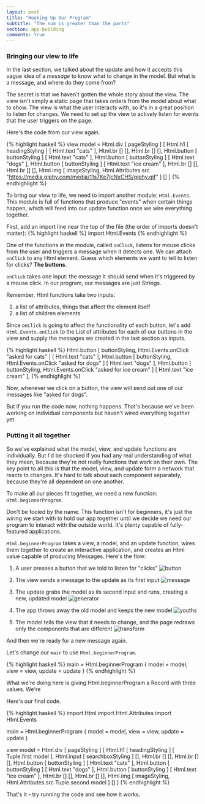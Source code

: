 ```yaml
---
layout: post
title: "Hooking Up Our Program"
subtitle: "The sum is greater than the parts"
section: app-building
comments: true
---
```


### Bringing our view to life

In the last section, we talked about the update and how it accepts this vague idea of a *message* to know what to change in the model. But what is a message, and where do they come from?

The secret is that we haven't gotten the whole story about the view. The view isn't simply a static page that takes orders from the model about what to show. The view is what the user interacts with, so it's in a great position to listen for changes. We need to set up the view to actively listen for events that the user triggers on the page.

Here's the code from our view again.

{% highlight haskell %}
view model = Html.div
  [ pageStyling ]
  [
    Html.h1 [ headingStyling ] [ Html.text "cats" ],
    Html.br [] [],
    Html.br [] [],
    Html.button [ buttonStyling ] [ Html.text "cats" ],
    Html.button [ buttonStyling ] [ Html.text "dogs" ],
    Html.button [ buttonStyling ] [ Html.text "ice cream" ],
    Html.br [] [],
    Html.br [] [],
    Html.img [ imageStyling, Html.Attributes.src "https://media.giphy.com/media/11s7Ke7jcNxCHS/giphy.gif" ] []
  ]
{% endhighlight %}

To bring our view to life, we need to import another module: `Html.Events`. This module is full of functions that produce "events" when certain things happen, which will feed into our update function once we wire everything together.

First, add an import line near the top of the file (the order of imports doesn't matter):
{% highlight haskell %}
import Html.Events
{% endhighlight %}

One of the functions in the module, called `onClick`, listens for mouse clicks from the user and triggers a message when it detects one. We can attach `onClick` to any Html element. Guess which elements we want to tell to listen for clicks? **The buttons**.

`onClick` takes one input: the message it should send when it's triggered by a mouse click. In our program, our messages are just Strings.

Remember, Html functions take two inputs:

  1. a list of attributes, things that affect the element itself
  2. a list of children elements

Since `onClick` is going to affect the functionality of each button, let's add `Html.Events.onClick` to the List of attributes for each of our buttons in the view and supply the messages we created in the last section as inputs.

{% highlight haskell %}
Html.button [ buttonStyling, Html.Events.onClick "asked for cats" ] [ Html.text "cats" ],
Html.button [ buttonStyling, Html.Events.onClick "asked for dogs" ] [ Html.text "dogs" ],
Html.button [ buttonStyling, Html.Events.onClick "asked for ice cream" ] [ Html.text "ice cream" ],
{% endhighlight %}

Now, whenever we click on a button, the view will send out one of our messages like "asked for dogs".

But if you run the code now, nothing happens. That's because we've been working on individual components but haven't wired everything together yet.

### Putting it all together

So we've explained what the model, view, and update functions are individually. But I'd be shocked if you had any real understanding of what they mean, because they're not really functions that work on their own. The key point to all this is that the model, view, and update form a network that reacts to changes. It's hard to talk about each component separately, because they're all dependent on one another.

To make all our pieces fit together, we need a new function: `Html.beginnerProgram`.

Don't be fooled by the name. This function isn't for beginners, it's just the wiring we start with to hold our app together until we decide we need our program to interact with the outside world. It's plenty capable of fully-featured applications.

`Html.beginnerProgram` takes a view, a model, and an update function, wires them together to create an interactive application, and creates an Html value capable of producing Messages. Here's the flow:



1. A user presses a button that we told to listen for "clicks"
![button](https://media.giphy.com/media/cNPrsXBpZJZx6/giphy.gif)



2. The view sends a message to the update as its first input
![message](https://media.giphy.com/media/PyyTxFoyXpoD6/giphy.gif)



3. The update grabs the model as its second input and runs, creating a new, updated model
![generator](https://media.giphy.com/media/3o6ozvTAmjn8gDzbRC/giphy.gif)



4. The app throws away the old model and keeps the new model
![youths](https://media.giphy.com/media/qG2h9G9NMRRE4/giphy.gif)



5. The model tells the view that it needs to change, and the page redraws only the components that are different
![transform](https://media.giphy.com/media/5yLgocvrcL4Vi9dh5Ac/giphy.gif)

And then we're ready for a new message again.

Let's change our `main` to use `Html.beginnerProgram`.

{% highlight haskell %}
main = Html.beginnerProgram { model = model,
                              view = view,
                              update = update }
{% endhighlight %}

What we're doing here is giving Html.beginnerProgram a Record with three values. We're


Here's our final code.

{% highlight haskell %}
import Html
import Html.Attributes
import Html.Events

main = Html.beginnerProgram { model = model,
                              view = view,
                              update = update }

view model = Html.div
  [ pageStyling ]
  [
    Html.h1 [ headingStyling ] [ Tuple.first model ],
    Html.input [ searchboxStyling ] [],
    Html.br [] [],
    Html.br [] [],
    Html.button [ buttonStyling ] [ Html.text "cats" ],
    Html.button [ buttonStyling ] [ Html.text "dogs" ],
    Html.button [ buttonStyling ] [ Html.text "ice cream" ],
    Html.br [] [],
    Html.br [] [],
    Html.img [ imageStyling, Html.Attributes.src Tuple.second model ] []
  ]
{% endhighlight %}


That's it - try running the code and see how it works.
